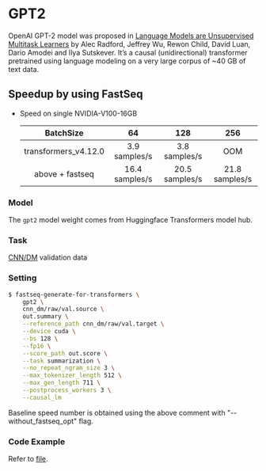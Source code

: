 # GPT2

OpenAI GPT-2 model was proposed in [Language Models are Unsupervised Multitask Learners](https://cdn.openai.com/better-language-models/language_models_are_unsupervised_multitask_learners.pdf) by Alec Radford, Jeffrey Wu, Rewon Child, David Luan, Dario Amodei and Ilya Sutskever. It’s a causal (unidirectional) transformer pretrained using language modeling on a very large corpus of ~40 GB of text data.

## Speedup by using FastSeq

- Speed on single NVIDIA-V100-16GB

  |       BatchSize       |        64       |      128       |      256       |
  |:---------------------:|:---------------:|:--------------:|:--------------:|
  |   transformers_v4.12.0 |   3.9 samples/s |      3.8 samples/s       |      OOM       |
  |   above + fastseq     |  16.4 samples/s | 20.5 samples/s | 21.8 samples/s |


### Model
The `gpt2` model weight comes from Huggingface Transformers model hub.

### Task

[CNN/DM](https://github.com/harvardnlp/sent-summary) validation data

### Setting

```bash
$ fastseq-generate-for-transformers \
    gpt2 \
    cnn_dm/raw/val.source \
    out.summary \
    --reference_path cnn_dm/raw/val.target \
    --device cuda \
    --bs 128 \
    --fp16 \
    --score_path out.score \
    --task summarization \
    --no_repeat_ngram_size 3 \
    --max_tokenizer_length 512 \
    --max_gen_length 711 \
    --postprocess_workers 3 \
    --causal_lm
```
Baseline speed number is obtained using the above comment with "--without_fastseq_opt" flag.

### Code Example
Refer to [file](../../tests/optimizer/transformers/test_gpt2_optimizer.py).

